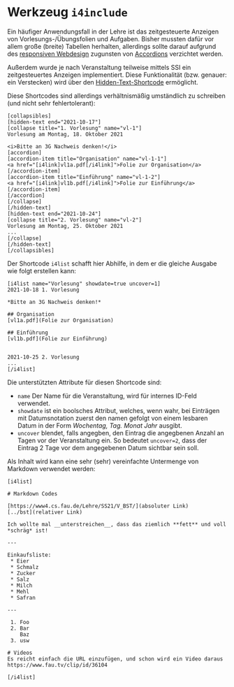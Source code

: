 Werkzeug `i4include`
====================

Ein häufiger Anwendungsfall in der Lehre ist das zeitgesteuerte Anzeigen von
Vorlesungs-/Übungsfolien und Aufgaben.
Bisher mussten dafür vor allem große (breite) Tabellen herhalten,
allerdings sollte darauf aufgrund des [responsiven Webdesign](https://de.wikipedia.org/wiki/Responsive_Webdesign)
zugunsten von [Accordions](https://www.wordpress.rrze.fau.de/plugins/fau-und-rrze-plugins/elements/accordion/)
verzichtet werden.

Außerdem wurde je nach Veranstaltung teilweise mittels SSI ein zeitgesteuertes
Anzeigen implementiert. Diese Funktionalität (bzw. genauer: ein Verstecken)
wird über den [Hidden-Text-Shortcode](https://www.wordpress.rrze.fau.de/plugins/fau-und-rrze-plugins/elements/hidden-text/)
ermöglicht.

Diese Shortcodes sind allerdings verhältnismäßig umständlich zu schreiben (und nicht sehr fehlertolerant):

    [collapsibles]
    [hidden-text end="2021-10-17"]
    [collapse title="1. Vorlesung" name="vl-1"]
    Vorlesung am Montag, 18. Oktober 2021
    
    <i>Bitte an 3G Nachweis denken!</i>
    [accordion]
    [accordion-item title="Organisation" name="vl-1-1"]
    <a href="[i4link]vl1a.pdf[/i4link]">Folie zur Organisation</a>
    [/accordion-item]
    [accordion-item title="Einführung" name="vl-1-2"]
    <a href="[i4link]vl1b.pdf[/i4link]">Folie zur Einführung</a>
    [/accordion-item]
    [/accordion]
    [/collapse]
    [/hidden-text]
    [hidden-text end="2021-10-24"]
    [collapse title="2. Vorlesung" name="vl-2"]
    Vorlesung am Montag, 25. Oktober 2021
    ...
    [/collapse]
    [/hidden-text]
    [/collapsibles]

Der Shortcode `i4list` schafft hier Abhilfe, in dem er die gleiche Ausgabe
wie folgt erstellen kann:

    [i4list name="Vorlesung" showdate=true uncover=1]
    2021-10-18 1. Vorlesung
    
    *Bitte an 3G Nachweis denken!*
    
    ## Organisation
    [vl1a.pdf](Folie zur Organisation)
    
    ## Einführung
    [vl1b.pdf](Folie zur Einführung)
    
    
    2021-10-25 2. Vorlesung
    ...
    [/i4list]

Die unterstützten Attribute für diesen Shortcode sind:

 * `name` Der Name für die Veranstaltung, wird für internes ID-Feld verwendet.
 * `showdate` ist ein boolsches Attribut, welches, wenn wahr, bei Einträgen mit
   Datumsnotation zuerst den namen gefolgt von einem lesbaren Datum in der Form
   *Wochentag, Tag. Monat Jahr* ausgibt.
 * `uncover` blendet, falls angegben, den Eintrag die angegbenen Anzahl an
   Tagen vor der Veranstaltung ein.
   So bedeutet `uncover=2`, dass der Eintrag 2 Tage vor dem angegebenen Datum
   sichtbar sein soll.

Als Inhalt wird kann eine sehr (sehr) vereinfachte Untermenge von Markdown
verwendet werden:

    [i4list]
    
    # Markdown Codes
    
    [https://www4.cs.fau.de/Lehre/SS21/V_BST/](absoluter Link)
    [../bst](relativer Link)
    
    Ich wollte mal __unterstreichen__, dass das ziemlich **fett** und voll *schräg* ist!
    
    ---
    
    Einkaufsliste:
     * Eier
     * Schmalz
     * Zucker
     * Salz
     * Milch
     * Mehl
     * Safran
    
    ---
    
     1. Foo
     2. Bar
        Baz
     3. usw
    
    # Videos
    Es reicht einfach die URL einzufügen, und schon wird ein Video daraus
    https://www.fau.tv/clip/id/36104
    
    [/i4list]

